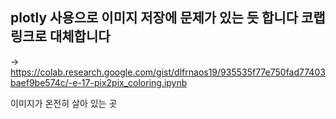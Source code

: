 
## plotly 사용으로 이미지 저장에 문제가 있는 듯 합니다 코랩 링크로 대체합니다

-> https://colab.research.google.com/gist/dlfrnaos19/935535f77e750fad77403baef9be574c/-e-17-pix2pix_coloring.ipynb  

이미지가 온전히 살아 있는 곳  
